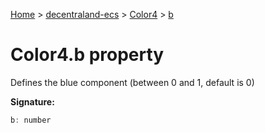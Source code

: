 [Home](./index) &gt; [decentraland-ecs](./decentraland-ecs.md) &gt; [Color4](./decentraland-ecs.color4.md) &gt; [b](./decentraland-ecs.color4.b.md)

# Color4.b property

Defines the blue component (between 0 and 1, default is 0)

**Signature:**
```javascript
b: number
```
